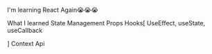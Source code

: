 I'm learning React Again😭😭😭

What I learned
State Management
Props
Hooks[
UseEffect,
useState,
useCallback

]
Context Api
